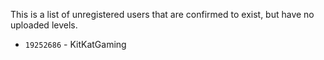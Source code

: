 This is a list of unregistered users that are confirmed to exist, but have no uploaded levels.

- `19252686` - KitKatGaming
